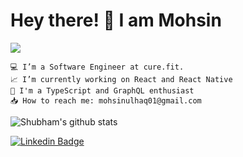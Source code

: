 # Hey there! 👋 I am Mohsin
![](https://komarev.com/ghpvc/?username=mohsinulhaq)

    💻 I’m a Software Engineer at cure.fit.
    📈 I’m currently working on React and React Native
    💟 I'm a TypeScript and GraphQL enthusiast
    📥 How to reach me: mohsinulhaq01@gmail.com

 ![Shubham's github stats](https://github-readme-stats.vercel.app/api?username=mohsinulhaq&count_private=true&show_icons=true&theme=dark)


[![Linkedin Badge](https://img.shields.io/badge/-LinkedIn-blue?style=flat-square&logo=Linkedin&logoColor=white&link=https://www.linkedin.com/in/mohsinulhaq)](https://www.linkedin.com/in/mohsinulhaq)
